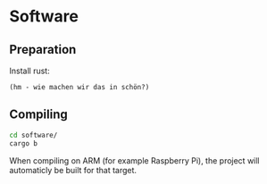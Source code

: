 # Software

## Preparation

Install rust:

```
(hm - wie machen wir das in schön?)
```

## Compiling

```sh
cd software/
cargo b
```

When compiling on ARM (for example Raspberry Pi), the project will automaticly be built for that target.

